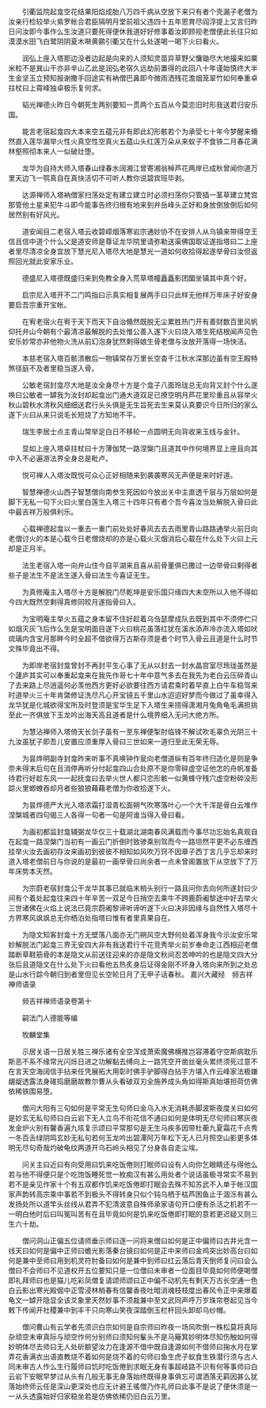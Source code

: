 <!-- { "loadSidebar": true } -->
　　引衢监院起龛空花结果阳焰成胎八万四千病从空放下来只有者个壳漏子老僧为汝亲行检较举火紫罗帐合君臣隔明月堂前祖父违四十五年恩育尽阎浮提上又言归昨日问汝即今事作么生汝道只要死得便休我道好好修事着汝即顾视老僧便此长往只如漠漠水田飞白鹭阴阴夏木啭黄鹂引衢又在什么处遂喝一喝下火曰看火。

　　润弘上座入塔那边没者边起是向来的人须知灵苗异草野父慵锄尽大地撮来如粟米粒不是巽山干亦非辛山乙此是润弘老宿久远劫前置得的此回八十年谨始慎终大半生金坚玉立预知报谢撒手回途实有衲僧巴鼻即今微雨洒残花澹烟笼翠竹如何奉重卓拄杖曰上霄峰独卓极乐复何求。

　　韬光禅德火昨日今朝死生两别要知一贯两个五百从今莫恋旧时形我送君归安乐国。

　　能言老宿起龛四大本来空五蕴元非有即此幻形骸若个为承受七十年今梦醒来翛然直入莲华漏举火性火真空性空真火五蕴山头红莲万朵从来蚁子不食铁二月春花满林壑照彻本来人一似破灶堕。

　　龙华为自持大师入塔春山绿春水阔湘江曾寄湘翁棹芦花两岸已成秋曾闻你道万里天边飞一鹗真自在真快活切不可听人教你说碧宾班毕剥。

　　达源禅师入塔衲僧家扫荡处定有建立建立时必须扫荡你只管插一茎草建立梵宫那管他土星来犯牛斗即今能事告终归根有地来到弁岳峰头正好和身放倒放倒后如何居然别有好风光。

　　道安闻目二老宿入塔云收碧嶂烟落寒岩宗通妙协不在安排人从乌镇来带得空王信且信中道个什么父是道安师是尊证龙华院里请弥勒送渠佛国取证遂指塔曰二上座者里尽清凉全身宜放下慧光尼入塔尽大地是慧光一道如何收拾得起遂举骨曰汝但返照回光就此安家乐业。

　　德盛尼入塔德既盛归来到免教全身入荒草塔幢矗矗影团圞坐镇其中真个好。

　　启宗尼入塔开不二门鸣指曰示真实相复展两手曰只此样无他样万年床子好安身要启吾宗重开宝帐。

　　在宥老宿火在宥于天下而天下自治翛然既脱无尘累胜热门开有善财数百里风帆仰托弁山今朝有个最清凉最解脱的去处惟公善入遂下火曰烧入塔生死结根闻声见色安乐妙常亦非他物火洗从前幻泡身犹然剩得娘生骨老僧与汝放开落得一场快活。

　　本慈老宿入塔百骸溃散后一物镇常存万里长空杳千江秋水深那边虽有空王殿特煞径庭不及者里稳当遂入骨。

　　公敏老宿封龛尽大地是汝全身尽十方是个龛子八面玲珑总无向背又封个什么遂唤曰公敏者一罅我为汝封却起龛出门通大道双足已撩空明月芦花里珍重且从容举火秋山碧秋水清秋风细细送君行头头俱是无生旨死去生来莫认真要识今日所归的家么遂下火曰从来只说毛长短烧了方知地不平。

　　瑞生李居士点主青山常举足白日不移轮一点圆明无向背收来玉线与金针。

　　显如上座入塔卓拄杖曰十方薄伽梵一路涅槃门且道其中作何境界显上座且向其中入不必遍游法界全身总是毗卢。

　　悦可禅人入塔汝既悦可众心正好相随来到袭袭寒风无声便是来时好道。

　　智慧禅德火山西子智慧僧向南参生死因如今放出关中主直透千层与万层如何是脚下无私一句下火曰火里白莲生入塔三十四年只有者个吾今喜汝当处解脱入骨曰此中最吉祥万般俱利乐。

　　心载禅德起龛以一重去一重门前处处好春风去去去雨里青山路路通举火前日向老僧讨火的本是心载今日老僧烧却的亦是心载火灭烟消后心载在什么处下火曰上元却是正月半。

　　法生老宿入塔一向弁山住今自平湖来且喜从前骨董俱已撒过一边举骨曰剩得者些子是法生不是法生遂入骨曰法生今喜证无生。

　　为真修庵主入塔尽十方是解脱门尽乾坤是安乐国只缘四大未空所以入他不得如今四大既然空剩得真修同皎月遂指骨曰入。

　　为宝明庵主举火五蕴之身本留不住好趁着乌刍瑟摩成队去既到其中不须停伫只如烟灭灰飞后作么生是宝明面目遂下火曰桃花虽落红犹在溪水添声冷亦流入塔如吠琉璃内含宝月那畔今时全超不借欲得万古斯存须是者个时节入骨云且道是什么时节文殊毕竟出不得。

　　为即岸老宿封龛曾封不再封平生心事了无从以封去一封水晶宫室尽玲珑虽然是个蘧庐其实可以奉重起龛来在我先作哥七十年中意气多去在我先为老白云压碎青山了去来路上尽逍遥何必羡他西方更好必欲要往西方请君乘时着早直上白牛车稳驾来时道举火三十年肯綮修证洗尽凡心开宝镜五千里山水迢迢好梦而今做过了虽幸得入龙华犹是化城欲得宝所及时登须是宝华生足下入塔生来捞得潇湘月兔角龟毛满担挑至此一齐俱放下玉龙吟出海天高且道者是什么境界细入无问大绝方所。

　　为慧沾禅师入塔倚天长剑子虽有一至东禅便掣肘临锋不解试吹毛辜负光阴三十九汝虽犹子即吾儿安置应须重厚入骨曰三世如来一道归至此无荣无辱。

　　为昙烨明副寺封龛昨来听事不真唤钟作瓮向老僧道纵有百年终归造化是则是争奈未得末后句在且消停再听分付起龛四山合处原不是你零碎虚空证他怎的舟帆准备待君行好趁东风一一起抚龛曰去举火世人都只恋形骸一似黄蜂守残穴虚空粉碎没形踪火里蝍蟟吞却月者些狼狼藉藉老僧为你收拾遂下火。

　　为昙烨德严大光入塔浓霜打湿青松面朔气吹寒落叶心一个大千浑是骨白云堆作涅槃城者四句偈三人各得一句者一句是阿谁当得入骨曰看。

　　为画初都监封龛辅弼龙华仅三十载湖北湖南春风满载而今事尽功忘始名真观自在起龛一路涅槃门当初有一画云门折倒时致骖乘别驾而今一路坦然平更不必东缠西挂举火汝去画初存汝来画初到彼彼不相知如风吹万窍不因章子西丁言几乎忘却来时道入塔老僧前日与你说的是最初一画举骨曰尚余者一点未曾阁置放下从空放下了万年床势本天然。

　　为宗蔚老宿封龛公干龙华其事已就临末梢头别行一路且问你去向何所遂封曰少间有个着处起龛往来四十年辛苦一双足今日捎空去乘牛不跨鹿蔚阇黎途中好去举火三世诸佛在火焰上说法已竟宗蔚阇黎谛听谛听遂下火曰决非因缘与自然性入塔尽十方界寒风飒飒总无你栖泊处指塔曰惟有者里真果自在。

　　为隐文知客封龛十方无壁落八面亦无门朔风空大野何处着浑身我今示汝安乐常妙解脱法门起龛三界无安四大非有我送君行千花竞秀举火前岁奉命走江西相迎老僧踏断草鞋筋骨的本是隐文从前送往迎来的亦是隐文秋间忍苦呻吟的也是隐文四大分张后且道隐文在什么处下火曰看他五热炙身后证得金刚不坏身入塔向来所到之处总是山水行踪今朝归到者里但见长空轮日月了无甲子话春秋。
嘉兴大藏经　频吉祥禅师语录


　　频吉祥禅师语录卷第十

　　嗣法门人德能等编

　　牧麟堂集

　　示居关语一日居关胜三禅乐诸有全空浑成萧索魔佛横推岂容滞着守空斯病耽乐斯恶不系不缘常光闪烁日进之功解黏去缚向上一路凭空开凿丝毫头累终须死过意不在言天空海阔信手拈来任凭展拓大用彰时佛手驴脚得白拈手方堪入作云峰家法极嫌龌龊透露法身碓捣磨磨故教尔曹从头看破双刃全施养成头角如得斯真始堪担荷仿佛依稀铁围易堕。

　　僧问大阳有三句如何是平常无生句师曰金乌入水无消耗赤脚波斯夜度关曰如何是妙玄无私句师曰白云岩下无人立鸟不衔花信不通曰如何是体明无尽句师曰寒灰夜发金炉火别有馨香遍九垓复示颂曰平常那句是无生马疾多因带杜蘅九夏霜花千点秀一冬百舌绿阴鸣玄妙无私句若何玉龙吟出碧潭阿万年松下无人已月照空山影更多体明无尽句奇哉灼破龟纹两道开乌石岭头相见了分身各自走尘埃。

　　问关主曰近曰有向受用曰饥来吃饭倦则打眠师曰设有人向你乞眼睛还与得他么若与他不得便只是个吃饱饭睡死觉一枚痴汉有甚么用处者个说话虽极寻常实不易到若不是亲见作家十个有五双都作饥来吃饭倦即打眠会去殊不知苏武不入单于帐汉国家声韵转高宗乘中事若不到极头不得转身只似个钝乌栖于枯芦困鱼止于涸泺有甚么发扬处所以道竿头丝线从君弄不犯清波意自殊师承家语句开口便有杀活之机若不一一明白他时后曰叫冤叫苦有在且毕竟如何是饥来吃饭倦即打眠的意若更迟疑又则三生六十劫。

　　僧问洞山正偏五位请师垂示师曰逐一问将来僧曰如何是正中偏师曰古井光含一线天曰如何是偏中正师曰蟾光影落秦台镜曰如何是正中来师曰金鸡突出妙高台曰如何是兼中至师曰用到机灵符肘备曰如何是兼中到师曰红云落后青天倒师复问曰会么僧曰不会师曰不见道权开五位要知只是一位僧曰未审者一位面目毕竟如何师便喝僧即礼拜师曰也是猫儿吃彩凤僧复请颂师颂曰正中偏不动机先有剩天万古长空通一色白云影出寒光殿倔中正雪浸林梢春有信馨香夜吐暗消魂枝枝度出春风令正中来爆着龟文一罅开隐显全该爻象里天然妙事不须裁兼中至文武同声呼万岁珠帘卷起见当今敕下传闻开社稷兼中到丰干只向寒山笑夜深踏倒玉栏杆回头卸却乌纱帽。

　　僧问曹山有云学者先须识白宗如何是自宗师曰昨夜一场风吹倒一株松莫将真际杂顽空未审真际与顽空作何分别师曰须知何髼头不是马簸箕妙明体尽知伤触如何得妙明体尽去师曰无人处斫额望汝力在逢源不借中既自逢源如何不借师曰掬水月在掌弄花香满衣出语直教烧不着如何是烧不着的句师曰鱼生虎子蚁食生铁潜行须与古人同未审古人作么生行履师曰饥时吃饭倦到求眠无身有事超岐路不识有何等事师曰白云岩下安眠早梦过从头有几般无事无身落始终既得身事俱忘可谓洒落无羁因甚么犹落始终师云任是深山更深处也应无计避王徭僧乃作礼师曰此事不是说了便休须是一一从头透露始好归家稳坐若是仿佛依稀仍旧白云万里。

